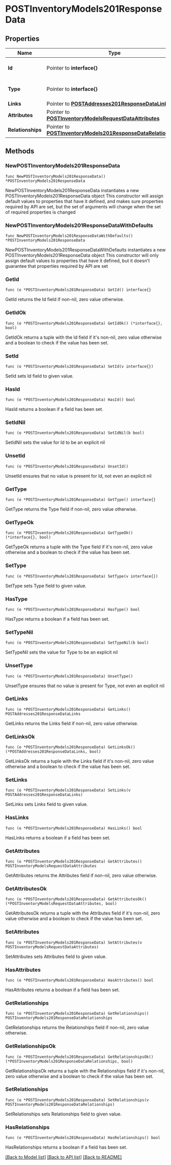 # POSTInventoryModels201ResponseData

## Properties

Name | Type | Description | Notes
------------ | ------------- | ------------- | -------------
**Id** | Pointer to **interface{}** | The resource&#39;s id | [optional] 
**Type** | Pointer to **interface{}** | The resource&#39;s type | [optional] 
**Links** | Pointer to [**POSTAddresses201ResponseDataLinks**](POSTAddresses201ResponseDataLinks.md) |  | [optional] 
**Attributes** | Pointer to [**POSTInventoryModelsRequestDataAttributes**](POSTInventoryModelsRequestDataAttributes.md) |  | [optional] 
**Relationships** | Pointer to [**POSTInventoryModels201ResponseDataRelationships**](POSTInventoryModels201ResponseDataRelationships.md) |  | [optional] 

## Methods

### NewPOSTInventoryModels201ResponseData

`func NewPOSTInventoryModels201ResponseData() *POSTInventoryModels201ResponseData`

NewPOSTInventoryModels201ResponseData instantiates a new POSTInventoryModels201ResponseData object
This constructor will assign default values to properties that have it defined,
and makes sure properties required by API are set, but the set of arguments
will change when the set of required properties is changed

### NewPOSTInventoryModels201ResponseDataWithDefaults

`func NewPOSTInventoryModels201ResponseDataWithDefaults() *POSTInventoryModels201ResponseData`

NewPOSTInventoryModels201ResponseDataWithDefaults instantiates a new POSTInventoryModels201ResponseData object
This constructor will only assign default values to properties that have it defined,
but it doesn't guarantee that properties required by API are set

### GetId

`func (o *POSTInventoryModels201ResponseData) GetId() interface{}`

GetId returns the Id field if non-nil, zero value otherwise.

### GetIdOk

`func (o *POSTInventoryModels201ResponseData) GetIdOk() (*interface{}, bool)`

GetIdOk returns a tuple with the Id field if it's non-nil, zero value otherwise
and a boolean to check if the value has been set.

### SetId

`func (o *POSTInventoryModels201ResponseData) SetId(v interface{})`

SetId sets Id field to given value.

### HasId

`func (o *POSTInventoryModels201ResponseData) HasId() bool`

HasId returns a boolean if a field has been set.

### SetIdNil

`func (o *POSTInventoryModels201ResponseData) SetIdNil(b bool)`

 SetIdNil sets the value for Id to be an explicit nil

### UnsetId
`func (o *POSTInventoryModels201ResponseData) UnsetId()`

UnsetId ensures that no value is present for Id, not even an explicit nil
### GetType

`func (o *POSTInventoryModels201ResponseData) GetType() interface{}`

GetType returns the Type field if non-nil, zero value otherwise.

### GetTypeOk

`func (o *POSTInventoryModels201ResponseData) GetTypeOk() (*interface{}, bool)`

GetTypeOk returns a tuple with the Type field if it's non-nil, zero value otherwise
and a boolean to check if the value has been set.

### SetType

`func (o *POSTInventoryModels201ResponseData) SetType(v interface{})`

SetType sets Type field to given value.

### HasType

`func (o *POSTInventoryModels201ResponseData) HasType() bool`

HasType returns a boolean if a field has been set.

### SetTypeNil

`func (o *POSTInventoryModels201ResponseData) SetTypeNil(b bool)`

 SetTypeNil sets the value for Type to be an explicit nil

### UnsetType
`func (o *POSTInventoryModels201ResponseData) UnsetType()`

UnsetType ensures that no value is present for Type, not even an explicit nil
### GetLinks

`func (o *POSTInventoryModels201ResponseData) GetLinks() POSTAddresses201ResponseDataLinks`

GetLinks returns the Links field if non-nil, zero value otherwise.

### GetLinksOk

`func (o *POSTInventoryModels201ResponseData) GetLinksOk() (*POSTAddresses201ResponseDataLinks, bool)`

GetLinksOk returns a tuple with the Links field if it's non-nil, zero value otherwise
and a boolean to check if the value has been set.

### SetLinks

`func (o *POSTInventoryModels201ResponseData) SetLinks(v POSTAddresses201ResponseDataLinks)`

SetLinks sets Links field to given value.

### HasLinks

`func (o *POSTInventoryModels201ResponseData) HasLinks() bool`

HasLinks returns a boolean if a field has been set.

### GetAttributes

`func (o *POSTInventoryModels201ResponseData) GetAttributes() POSTInventoryModelsRequestDataAttributes`

GetAttributes returns the Attributes field if non-nil, zero value otherwise.

### GetAttributesOk

`func (o *POSTInventoryModels201ResponseData) GetAttributesOk() (*POSTInventoryModelsRequestDataAttributes, bool)`

GetAttributesOk returns a tuple with the Attributes field if it's non-nil, zero value otherwise
and a boolean to check if the value has been set.

### SetAttributes

`func (o *POSTInventoryModels201ResponseData) SetAttributes(v POSTInventoryModelsRequestDataAttributes)`

SetAttributes sets Attributes field to given value.

### HasAttributes

`func (o *POSTInventoryModels201ResponseData) HasAttributes() bool`

HasAttributes returns a boolean if a field has been set.

### GetRelationships

`func (o *POSTInventoryModels201ResponseData) GetRelationships() POSTInventoryModels201ResponseDataRelationships`

GetRelationships returns the Relationships field if non-nil, zero value otherwise.

### GetRelationshipsOk

`func (o *POSTInventoryModels201ResponseData) GetRelationshipsOk() (*POSTInventoryModels201ResponseDataRelationships, bool)`

GetRelationshipsOk returns a tuple with the Relationships field if it's non-nil, zero value otherwise
and a boolean to check if the value has been set.

### SetRelationships

`func (o *POSTInventoryModels201ResponseData) SetRelationships(v POSTInventoryModels201ResponseDataRelationships)`

SetRelationships sets Relationships field to given value.

### HasRelationships

`func (o *POSTInventoryModels201ResponseData) HasRelationships() bool`

HasRelationships returns a boolean if a field has been set.


[[Back to Model list]](../README.md#documentation-for-models) [[Back to API list]](../README.md#documentation-for-api-endpoints) [[Back to README]](../README.md)


